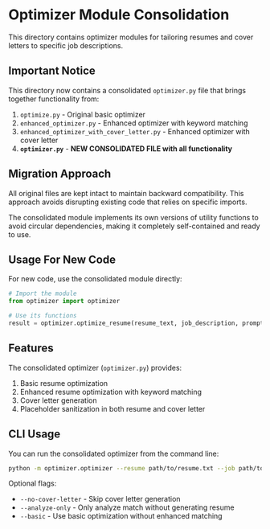 # Optimizer Module Consolidation

This directory contains optimizer modules for tailoring resumes and cover letters to specific job descriptions.

## Important Notice

This directory now contains a consolidated `optimizer.py` file that brings together functionality from:

1. `optimize.py` - Original basic optimizer 
2. `enhanced_optimizer.py` - Enhanced optimizer with keyword matching
3. `enhanced_optimizer_with_cover_letter.py` - Enhanced optimizer with cover letter
4. **`optimizer.py`** - **NEW CONSOLIDATED FILE with all functionality**

## Migration Approach

All original files are kept intact to maintain backward compatibility. This approach avoids disrupting existing code that relies on specific imports.

The consolidated module implements its own versions of utility functions to avoid circular dependencies, making it completely self-contained and ready to use.

## Usage For New Code

For new code, use the consolidated module directly:

```python
# Import the module
from optimizer import optimizer 

# Use its functions
result = optimizer.optimize_resume(resume_text, job_description, prompt_template)
```

## Features

The consolidated optimizer (`optimizer.py`) provides:

1. Basic resume optimization
2. Enhanced resume optimization with keyword matching
3. Cover letter generation
4. Placeholder sanitization in both resume and cover letter

## CLI Usage

You can run the consolidated optimizer from the command line:

```bash
python -m optimizer.optimizer --resume path/to/resume.txt --job path/to/job.txt
```

Optional flags:
- `--no-cover-letter` - Skip cover letter generation
- `--analyze-only` - Only analyze match without generating resume
- `--basic` - Use basic optimization without enhanced matching
